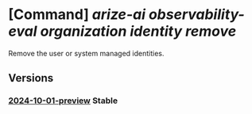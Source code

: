 # [Command] _arize-ai observability-eval organization identity remove_

Remove the user or system managed identities.

## Versions

### [2024-10-01-preview](/Resources/mgmt-plane/L3N1YnNjcmlwdGlvbnMve30vcmVzb3VyY2Vncm91cHMve30vcHJvdmlkZXJzL2FyaXplYWkub2JzZXJ2YWJpbGl0eWV2YWwvb3JnYW5pemF0aW9ucy97fQ==/2024-10-01-preview.xml) **Stable**

<!-- mgmt-plane /subscriptions/{}/resourcegroups/{}/providers/arizeai.observabilityeval/organizations/{} 2024-10-01-preview identity -->
